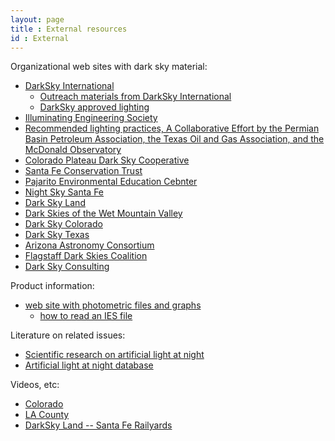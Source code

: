 ```yaml
---
layout: page
title : External resources
id : External
---
```


Organizational web sites with dark sky material:

- [DarkSky International](https://darksky.org)
  - [Outreach materials from DarkSky International](https://darksky.org/resources/public-outreach-materials/)
  - [DarkSky approved lighting](https://darksky.org/what-we-do/darksky-approved/)
- [Illuminating Engineering Society](https://www.ies.org/)
- [Recommended lighting practices, A Collaborative Effort by the Permian Basin Petroleum Association, the Texas Oil and Gas Association, and the McDonald Observatory](https://www.txoga.org/wp-content/uploads/2018/02/PBPA_TXOGA_MCD_recommended_lighting_practices_rev180215a.pdf)
- [Colorado Plateau Dark Sky Cooperative](https://extension.usu.edu/iort/cp-darkskies/)
- [Santa Fe Conservation Trust](https://sfct.org/dark-skies/)
- [Pajarito Environmental Education Cebnter](https://peecnature.org/learn/dark-skies/)
- [Night Sky Santa Fe](https://nightskysantafe.org/)
- [Dark Sky Land](https://www.darkskyland.us/)
- [Dark Skies of the Wet Mountain Valley](https://www.darkskiescolorado.org/)
- [Dark Sky Colorado](https://darkskycolorado.org/)
- [Dark Sky Texas](https://darkskytexas.org/)
- [Arizona Astronomy Consortium](https://azastronomy.org/dark-skies-initiatives/)
- [Flagstaff Dark Skies Coalition](https://flagstaffdarkskies.org/)
- [Dark Sky Consulting](https://www.darkskyconsulting.com/)

Product information:
- [web site with photometric files and graphs](https://photometriceditor.com)
  - [how to read an IES file](https://www.linkedin.com/pulse/how-read-ies-report-daniel-han/)

Literature on related issues:
- [Scientific research on artificial light at night](https://darksky.org/what-we-do/advancing-responsible-outdoor-lighting/research/)
- [Artificial light at night database](https://www.zotero.org/groups/2913367/alan_db/)

Videos, etc:

- [Colorado](https://www.youtube.com/watch?v=QyqykIFqNoY)
- [LA County](https://www.youtube.com/watch?v=idStuAKJPZs)
- [DarkSky Land -- Santa Fe Railyards](https://www.youtube.com/watch?v=JV2aY-NLOk8&t=308s)
